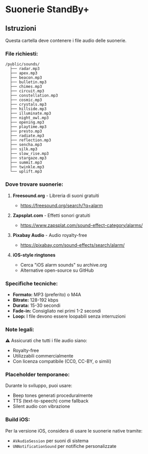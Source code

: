 # Suonerie StandBy+

## Istruzioni

Questa cartella deve contenere i file audio delle suonerie.

### File richiesti:

```
/public/sounds/
  ├── radar.mp3
  ├── apex.mp3
  ├── beacon.mp3
  ├── bulletin.mp3
  ├── chimes.mp3
  ├── circuit.mp3
  ├── constellation.mp3
  ├── cosmic.mp3
  ├── crystals.mp3
  ├── hillside.mp3
  ├── illuminate.mp3
  ├── night_owl.mp3
  ├── opening.mp3
  ├── playtime.mp3
  ├── presto.mp3
  ├── radiate.mp3
  ├── reflection.mp3
  ├── sencha.mp3
  ├── silk.mp3
  ├── slow_rise.mp3
  ├── stargaze.mp3
  ├── summit.mp3
  ├── twinkle.mp3
  └── uplift.mp3
```

### Dove trovare suonerie:

1. **Freesound.org** - Libreria di suoni gratuiti
   - https://freesound.org/search/?q=alarm

2. **Zapsplat.com** - Effetti sonori gratuiti
   - https://www.zapsplat.com/sound-effect-category/alarms/

3. **Pixabay Audio** - Audio royalty-free
   - https://pixabay.com/sound-effects/search/alarm/

4. **iOS-style ringtones**
   - Cerca "iOS alarm sounds" su archive.org
   - Alternative open-source su GitHub

### Specifiche tecniche:

- **Formato:** MP3 (preferito) o M4A
- **Bitrate:** 128-192 kbps
- **Durata:** 15-30 secondi
- **Fade-in:** Consigliato nei primi 1-2 secondi
- **Loop:** I file devono essere loopabili senza interruzioni

### Note legali:

⚠️ Assicurati che tutti i file audio siano:
- Royalty-free
- Utilizzabili commercialmente
- Con licenza compatibile (CC0, CC-BY, o simili)

### Placeholder temporaneo:

Durante lo sviluppo, puoi usare:
- Beep tones generati proceduralmente
- TTS (text-to-speech) come fallback
- Silent audio con vibrazione

### Build iOS:

Per la versione iOS, considera di usare le suonerie native tramite:
- `AVAudioSession` per suoni di sistema
- `UNNotificationSound` per notifiche personalizzate
